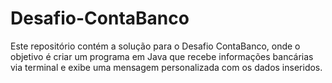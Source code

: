 # Desafio-ContaBanco
Este repositório contém a solução para o Desafio ContaBanco, onde o objetivo é criar um programa em Java que recebe informações bancárias via terminal e exibe uma mensagem personalizada com os dados inseridos.
